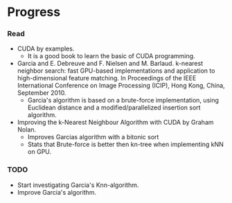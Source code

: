 # Progress



### Read
* CUDA by examples.
    * It is a good book to learn the basic of CUDA programming.
* Garcia and E. Debreuve and F. Nielsen and M. Barlaud. k-nearest neighbor search: fast GPU-based implementations and application to high-dimensional feature matching. In Proceedings of the IEEE International Conference on Image Processing (ICIP), Hong Kong, China, September 2010.
    * Garcia's algorithm is based on a brute-force implementation, using Euclidean distance and a modified/parallelized insertion sort algorithm.
* Improving the k-Nearest Neighbour Algorithm with CUDA by Graham Nolan.
    * Improves Garcias algorithm with a bitonic sort
    * Stats that Brute-force is better then kn-tree when implementing kNN on GPU.



### TODO
* Start investigating Garcia's Knn-algorithm.
* Improve Garcia's algorithm.


